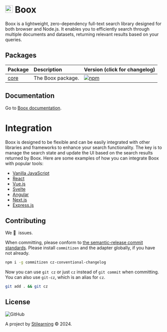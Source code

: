 # <img src="https://stilearning.com/boox/boox-logo.svg?v1" width="24" /> Boox

Boox is a lightweight, zero-dependency full-text search library designed for both browser and Node.js. It enables you to efficiently search through multiple documents and datasets, returning relevant results based on your queries.

## Packages

| Package               | Description                                | Version (click for changelog)                                              |
| :-------------------- | :----------------------------------------- | :------------------------------------------------------------------------- |
| [core](packages/core) | The Boox package.                          | [![npm](https://img.shields.io/npm/v/boox)](packages/core/changelog.md)    |

## Documentation

Go to [Boox documentation](https://stilearning.com/boox).

# Integration

Boox is designed to be flexible and can be easily integrated with other libraries and frameworks to enhance your search functionality. The key is to manage the search state and update the UI based on the search results returned by Boox. Here are some examples of how you can integrate Boox with popular tools:

- [Vanilla JavaScript](./examples/vanilla)
- [React](./examples/react)
- [Vue.js](./examples/vue)
- [Svelte](./examples/svelte)
- [Angular](./examples/angular)
- [Next.js](./examples/nextjs)
- [Express.js](./examples/express)

## Contributing

We 💛&nbsp; issues.

When committing, please conform to [the semantic-release commit standards](https://www.conventionalcommits.org/). Please install `commitizen` and the adapter globally, if you have not already.

```bash
npm i -g commitizen cz-conventional-changelog
```

Now you can use `git cz` or just `cz` instead of `git commit` when committing. You can also use `git-cz`, which is an alias for `cz`.

```bash
git add . && git cz
```

## License

![GitHub](https://img.shields.io/github/license/bent10/boox)

A project by [Stilearning](https://stilearning.com) &copy; 2024.
